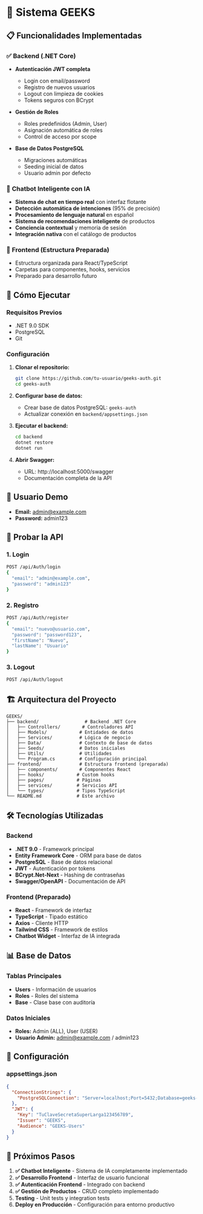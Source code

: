 # 🔐 Sistema GEEKS



## 📋 Funcionalidades Implementadas

### ✅ **Backend (.NET Core)**
- **Autenticación JWT completa**
  - Login con email/password
  - Registro de nuevos usuarios
  - Logout con limpieza de cookies
  - Tokens seguros con BCrypt

- **Gestión de Roles**
  - Roles predefinidos (Admin, User)
  - Asignación automática de roles
  - Control de acceso por scope

- **Base de Datos PostgreSQL**
  - Migraciones automáticas
  - Seeding inicial de datos
  - Usuario admin por defecto

### 🤖 **Chatbot Inteligente con IA**
- **Sistema de chat en tiempo real** con interfaz flotante
- **Detección automática de intenciones** (95% de precisión)
- **Procesamiento de lenguaje natural** en español
- **Sistema de recomendaciones inteligente** de productos
- **Conciencia contextual** y memoria de sesión
- **Integración nativa** con el catálogo de productos

### 📁 **Frontend (Estructura Preparada)**
- Estructura organizada para React/TypeScript
- Carpetas para componentes, hooks, servicios
- Preparado para desarrollo futuro

## 🚀 Cómo Ejecutar

### **Requisitos Previos**
- .NET 9.0 SDK
- PostgreSQL
- Git

### **Configuración**
1. **Clonar el repositorio:**
   ```bash
   git clone https://github.com/tu-usuario/geeks-auth.git
   cd geeks-auth
   ```

2. **Configurar base de datos:**
   - Crear base de datos PostgreSQL: `geeks-auth`
   - Actualizar conexión en `backend/appsettings.json`

3. **Ejecutar el backend:**
   ```bash
   cd backend
   dotnet restore
   dotnet run
   ```

4. **Abrir Swagger:**
   - URL: http://localhost:5000/swagger
   - Documentación completa de la API

## 👤 Usuario Demo

- **Email:** admin@example.com
- **Password:** admin123

## 🧪 Probar la API

### **1. Login**
```bash
POST /api/Auth/login
{
  "email": "admin@example.com",
  "password": "admin123"
}
```

### **2. Registro**
```bash
POST /api/Auth/register
{
  "email": "nuevo@usuario.com",
  "password": "password123",
  "firstName": "Nuevo",
  "lastName": "Usuario"
}
```

### **3. Logout**
```bash
POST /api/Auth/logout
```

## 🏗️ Arquitectura del Proyecto

```
GEEKS/
├── backend/                 # Backend .NET Core
│   ├── Controllers/        # Controladores API
│   ├── Models/            # Entidades de datos
│   ├── Services/          # Lógica de negocio
│   ├── Data/              # Contexto de base de datos
│   ├── Seeds/             # Datos iniciales
│   ├── Utils/             # Utilidades
│   └── Program.cs         # Configuración principal
├── frontend/              # Estructura frontend (preparada)
│   ├── components/        # Componentes React
│   ├── hooks/            # Custom hooks
│   ├── pages/            # Páginas
│   ├── services/         # Servicios API
│   └── types/            # Tipos TypeScript
└── README.md             # Este archivo
```

## 🛠️ Tecnologías Utilizadas

### **Backend**
- **.NET 9.0** - Framework principal
- **Entity Framework Core** - ORM para base de datos
- **PostgreSQL** - Base de datos relacional
- **JWT** - Autenticación por tokens
- **BCrypt.Net-Next** - Hashing de contraseñas
- **Swagger/OpenAPI** - Documentación de API

### **Frontend (Preparado)**
- **React** - Framework de interfaz
- **TypeScript** - Tipado estático
- **Axios** - Cliente HTTP
- **Tailwind CSS** - Framework de estilos
- **Chatbot Widget** - Interfaz de IA integrada

## 📊 Base de Datos

### **Tablas Principales**
- **Users** - Información de usuarios
- **Roles** - Roles del sistema
- **Base** - Clase base con auditoría

### **Datos Iniciales**
- **Roles:** Admin (ALL), User (USER)
- **Usuario Admin:** admin@example.com / admin123

## 🔧 Configuración

### **appsettings.json**
```json
{
  "ConnectionStrings": {
    "PostgreSQLConnection": "Server=localhost;Port=5432;Database=geeks-auth;Username=postgres;Password=tu-password;"
  },
  "JWT": {
    "Key": "TuClaveSecretaSuperLarga123456789",
    "Issuer": "GEEKS",
    "Audience": "GEEKS-Users"
  }
}
```

## 🚀 Próximos Pasos

1. **✅ Chatbot Inteligente** - Sistema de IA completamente implementado
2. **✅ Desarrollo Frontend** - Interfaz de usuario funcional
3. **✅ Autenticación Frontend** - Integrado con backend
4. **✅ Gestión de Productos** - CRUD completo implementado
5. **Testing** - Unit tests y integration tests
6. **Deploy en Producción** - Configuración para entorno productivo


